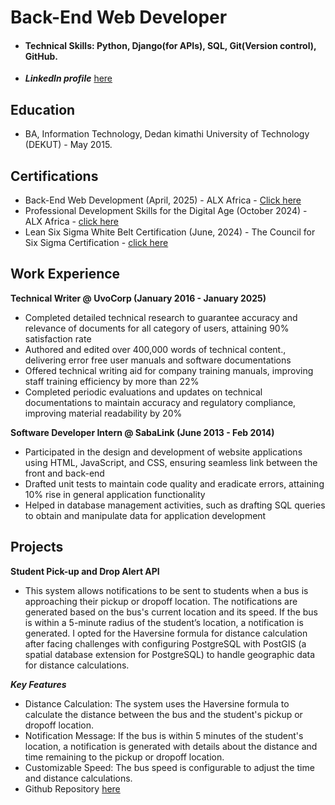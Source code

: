 # Back-End Web Developer

 - #### Technical Skills: Python, Django(for APIs), SQL, Git(Version control), GitHub.
 - ***Linkedln profile*** [here](www.linkedin.com/in/eliuz-osongo) 

## Education 
- BA, Information Technology, Dedan kimathi University of Technology (DEKUT) - May 2015.

## Certifications 
- Back-End Web Development (April, 2025) - ALX Africa - [Click here](https://savanna.alxafrica.com/certificates/nSHTzh2pZR)
- Professional Development Skills for the Digital Age (October 2024) - ALX Africa - [click here](https://intranet.alxswe.com/certificates/fCSYxMJrR5)
- Lean Six Sigma White Belt Certification (June, 2024) - The Council for Six Sigma Certification - [click here](https://cmkr.co/pdf/downloads/?certificate_id=61902&sid=91321329&nrg_id=1440777&test_id=2199131&aid=5492777&utype=SD&cert_token=82b66799b2fc05df92957d87196e501b&tprtoken=9XVA)

## Work Experience 
**Technical Writer @ UvoCorp (January 2016 - January 2025)** 
 - Completed detailed technical research to guarantee accuracy and relevance of documents for all category of users, attaining 90% satisfaction rate
 - Authored and edited over 400,000 words of technical content., delivering error free user manuals and software documentations
 - Offered technical writing aid for company training manuals, improving staff training efficiency by more than 22%
 - Completed periodic evaluations and updates on technical documentations to maintain accuracy and regulatory compliance, improving material readability by 20%

**Software Developer Intern @ SabaLink	(June 2013 - Feb 2014)**
- Participated in the design and development of website applications using HTML, JavaScript, and CSS, ensuring seamless link between the front and back-end
- Drafted unit tests to maintain code quality and eradicate errors, attaining 10% rise in general application functionality
- Helped in database management activities, such as drafting SQL queries to obtain and manipulate data for application development

## Projects
**Student Pick-up and Drop Alert API**
 - This system allows notifications to be sent to students when a bus is approaching their pickup or dropoff location. The notifications are generated based on the bus's current location and its speed. If the bus is within a 5-minute radius of the student’s location, a notification is generated. I opted for the Haversine formula for distance calculation after facing challenges with configuring PostgreSQL with PostGIS (a spatial database extension for PostgreSQL) to handle geographic data for distance calculations.

***Key Features***
- Distance Calculation: The system uses the Haversine formula to calculate the distance between the bus and the student's pickup or dropoff location.
- Notification Message: If the bus is within 5 minutes of the student's location, a notification is generated with details about the distance and time remaining to the pickup or dropoff location.
- Customizable Speed: The bus speed is configurable to adjust the time and distance calculations.
- Github Repository [here](https://github.com/eliuz01/ALX_Capstone_Project.git)


